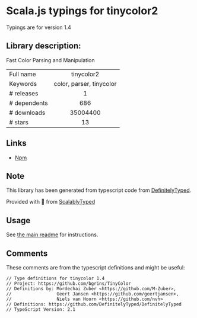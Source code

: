 
# Scala.js typings for tinycolor2

Typings are for version 1.4

## Library description:
Fast Color Parsing and Manipulation

|                    |                 |
| ------------------ | :-------------: |
| Full name          | tinycolor2 |
| Keywords           | color, parser, tinycolor |
| # releases         | 1 |
| # dependents       | 686 |
| # downloads        | 35004400 |
| # stars            | 13 |

## Links
- [Npm](https://www.npmjs.com/package/tinycolor2)
    


## Note
This library has been generated from typescript code from [DefinitelyTyped](https://definitelytyped.org).

Provided with :purple_heart: from [ScalablyTyped](https://github.com/oyvindberg/ScalablyTyped)

## Usage
See [the main readme](../../readme.md) for instructions.

## Comments

These comments are from the typescript definitions and might be useful:
```
// Type definitions for tinycolor 1.4
// Project: https://github.com/bgrins/TinyColor
// Definitions by: Mordechai Zuber <https://github.com/M-Zuber>,
//                 Geert Jansen <https://github.com/geertjansen>,
//                 Niels van Hoorn <https://github.com/nvh>
// Definitions: https://github.com/DefinitelyTyped/DefinitelyTyped
// TypeScript Version: 2.1

```

